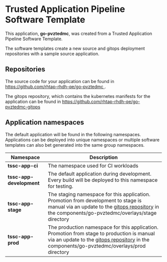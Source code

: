 # Trusted Application Pipeline Software Template

This application, **go-pvztedmc**, was created from a Trusted Application Pipeline Software Template.

The software templates create a new source and gitops deployment repositories with a sample source application. 

## Repositories

The source code for your application can be found in [https://github.com/rhtap-rhdh-qe/go-pvztedmc ](https://github.com/rhtap-rhdh-qe/go-pvztedmc ).
 
The gitops repository, which contains the kubernetes manifests for the application can be found in 
[https://github.com/rhtap-rhdh-qe/go-pvztedmc-gitops ](https://github.com/rhtap-rhdh-qe/go-pvztedmc-gitops ) 

## Application namespaces 

The default application will be found in the following namespaces. Applications can be deployed into unique namespaces or multiple software templates can also bet generated into the same group namespaces.  

|  Namespace   |  Description   |  
| -------- | -------- |
| **tssc-app-ci** | The namespace used for CI workloads |
| **tssc-app-development** | The default application during development. Every build will be deployed to this namespace for testing. |
| **tssc-app-stage** | The staging namespace for this application. Promotion from development to stage is manual via an update to the [gitops repository](https://github.com/rhtap-rhdh-qe/go-pvztedmc-gitops ) in the components/go-pvztedmc/overlays/stage directory |
| **tssc-app-prod** | The production namespace for this application. Promotion from stage to production is manual via an update to the [gitops repository](https://github.com/rhtap-rhdh-qe/go-pvztedmc-gitops ) in the components/go-pvztedmc/overlays/prod directory |